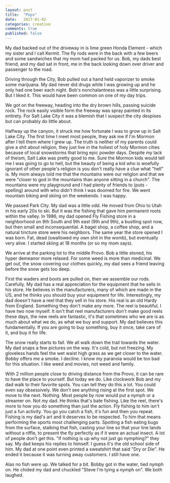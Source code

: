 ```yaml
---
layout: post
title:  "Pops"
date:   2017-01-02
categories: creative 
comments: true
published: false
---
```


My dad backed out of the driveway in is lime green Honda Element - which my sister and I call Kermit.  The fly rods were in the back with a few beers and some sandwiches that my mom had packed for us. Bob, my dads best friend, and my dad sat in front, me in the back looking down over driver and passenger to the road. 

Driving through the City, Bob pulled out a hand held vaporizer to smoke some marijuana.  My dad never did drugs while I was growing up and he only had one beer each night. Bob's nonchalantness was a little surprising. But I liked it. This would have been common on one of my day trips.  

We got on the freeway, heading into the dry brown hills, passing suicide rock.  The rock easily visible form the freeway was spray painted in its entirety.  For Salt Lake City it was a blemish that I suspect the city despises but can probably do little about. 

Halfway up the canyon, it struck me how fortunate I was to grow up in Salt Lake City.  The first time I meet most people, they ask me if I'm Mormon after I tell them where I grew up.  The truth is neither of my parents could give a shit about religion, they just live in the holiest of holy Mormon cities because of local snowstorms that bring epic powder days. Despite my lack of theism, Salt Lake was pretty good to me.  Sure the Mormon kids would tell me I was going to go to hell, but the beauty of being a kid who is woefully ignorant of other people's religion is you don't really have a clue what "hell" is.  My mom always told me that the mountains were our religion and that we were "closer to god in the mountains than anyone sitting in a church". The mountains were my playground and I had plenty of friends to (puts - spelling) around with who didn't think I was doomed for fire.  We went mountain biking and skiing on the weekends.  I was happy. 

We passed Park City. My dad was a little odd.  He moved from Ohio to Utah in his early 20s to ski. But it was the fishing that gave him permanent roots within the valley.  In 1986, my dad opened Fly Fishing store in a neighborhood on 9th South and 9th east (9th and 9th), a bustling spot now, but then small and inconsequential. A bagel shop, a coffee shop, and a natural tincture store were his neighbors. The same year the store opened I was born.  Fat, dead (swallowed my own shit in the womb), but eventually very alive. I started skiing at 18 months (or so my mom says).   

We arrive at the parking lot to the middle Provo.  Bob a little stoned, his hyper demeanor more relaxed.  For some weed is more than medicinal. We get out, the snow covering our clothes quickly, my dad sees a friend leaving before the snow gets too deep. 

First the waders and boots are pulled on, then we assemble our rods.  Carefully.  My dad has a real appreciation for the equipment that he sells in his store.  He believes in the manufacturers, many of which are made in the US, and he thinks you should buy your equipment for life. Interestingly, my dad doesn't have a reel that they sell in his store.  His real is an old Hardy from England. Something they don't make any more. The reel is beautiful,  I have two now myself.  It isn't that reel manufacturers don't make good reels these days, the new reels are fantastic, it's that sometimes who we are is as much about what we do, as what we buy and support. My dad believes this fundamentally.  If you are going to buy something, buy it once, take care of it, and buy it for life. 

The snow really starts to fall. We all walk down the trail towards the water. My dad snaps a few pictures on the way. It's cold, but not freezing.  My gloveless hands feel the wet waist high grass as we get closer to the water.  Bobby offers me a smoke.  I decline.  I know my paranoia would be too bad for this situation.  I like weed and movies, not weed and family. 

With 2 million people close to driving distance from the Provo, it can be rare to have the place to yourself. But today we do.  Like clockwork Bob and my dad walk to their favorite spots.  You can tell they do this a lot. You could even say obsessively. We don't see anything rising at the first spot.  We move to the next.  Nothing.  Most people by now would put a nymph or a streamer on.  Not my dad.  He thinks that's bate fishing.  Like the reel, there's more to how you do something than just the action.  Fly fishing to him isn't just a fun activity.  You go you catch a fish, it's fun and then you repeat.  Fishing is my dad's art and it deserves to be respected.  To him that means performing the sports most challenging parts.  Spotting a fish eating bugs from the surface, stalking that fish, casting your line so that your line lands without a riffle, to present the fly perfectly as if it were an actual insect.  A lot of people don't get this.  "If nothing is up why not just go nymphing?" they say.  My dad keeps his replies to himself.  I guess it's the old school side of him. My dad at one point even printed a sweatshirt that said "Dry or Die". He ended it because it was turning away customers.  I still have one. 

Alas no fish were up.  We talked for a bit.  Bobby got in the water, tied nymph on.  He chided my dad and chuckled "Steve I'm tying a nymph on".  We both laughed.  